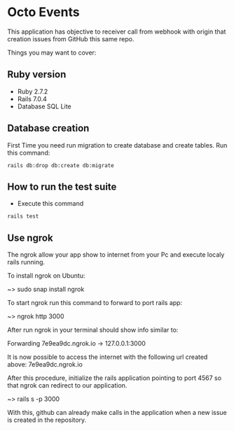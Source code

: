 # Octo Events

This application has objective to receiver call from webhook with origin that creation issues from GitHub this same repo. 

Things you may want to cover:

## Ruby version
  - Ruby 2.7.2
  - Rails 7.0.4
  - Database SQL Lite

## Database creation
  First Time you need run migration to create database and create tables.
  Run this command:
  ```
  rails db:drop db:create db:migrate
  ```

## How to run the test suite
  - Execute this command 
  ```
  rails test
  ```

## Use ngrok

The ngrok allow your app show to internet from your Pc and execute localy rails running.

To install ngrok on Ubuntu:

~> sudo snap install ngrok

To start ngrok run this command to forward to port rails app:

~> ngrok http 3000

After run ngrok in your terminal should show info similar to:

Forwarding 7e9ea9dc.ngrok.io -> 127.0.0.1:3000

It is now possible to access the internet with the following url created above: 7e9ea9dc.ngrok.io

After this procedure, initialize the rails application pointing to port 4567 so that ngrok can redirect to our application.

~> rails s -p 3000

With this, github can already make calls in the application when a new issue is created in the repository.
